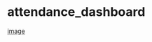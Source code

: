 # attendance_dashboard
[image](https://github.com/coolrunni/attendance_dashboard/assets/72653672/c900b329-a9bd-4ef8-a59f-f8553df5f9fa)
